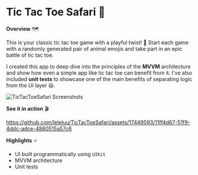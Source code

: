 # Tic Tac Toe Safari 🦁

**Overview** 🗺

This is your classic tic tac toe game with a playful twist! 🐶 Start each game with a randomly generated pair of animal emojis and take part in an epic battle of tic tac toe. 

I created this app to deep dive into the principles of the **MVVM** architecture and show how even a simple app like tic tac toe can benefit from it. I've also included **unit tests** to showcase one of the main benefits of separating logic from the UI layer 😃.

![TicTacToeSafari Screenshots](https://github.com/leleluu/TicTacToeSafari/assets/17449593/96a57574-15a8-44a0-a6a3-6c9ed91c58b9)

**See it in action** 🎬

https://github.com/leleluu/TicTacToeSafari/assets/17449593/11ff4d67-51f9-4ddc-adce-4880515a57c6

**Highlights** ⭐️
- UI built programmatically using `UIKit`
- MVVM architecture
- Unit tests

